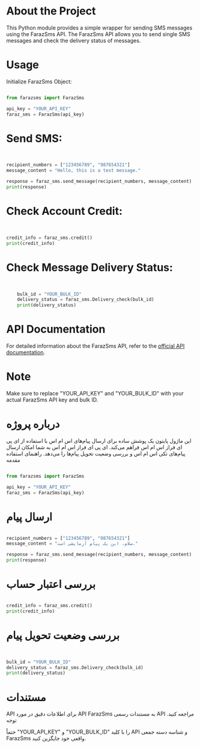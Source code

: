 
# About the Project

This Python module provides a simple wrapper for sending SMS messages using the FarazSms API. The FarazSms API allows you to send single SMS messages and check the delivery status of messages.


# Usage

Initialize FarazSms Object:

```python

from farazsms import FarazSms

api_key = "YOUR_API_KEY"
faraz_sms = FarazSms(api_key)
```

# Send SMS:

```python


recipient_numbers = ["123456789", "987654321"]
message_content = "Hello, this is a test message."

response = faraz_sms.send_message(recipient_numbers, message_content)
print(response)
```
# Check Account Credit:


```python


credit_info = faraz_sms.credit()
print(credit_info)
```
# Check Message Delivery Status:

```python


    bulk_id = "YOUR_BULK_ID"
    delivery_status = faraz_sms.Delivery_check(bulk_id)
    print(delivery_status)
```
# API Documentation

For detailed information about the FarazSms API, refer to the [official API documentation](https://docs.ippanel.com/). 

# Note

Make sure to replace "YOUR_API_KEY" and "YOUR_BULK_ID" with your actual FarazSms API key and bulk ID.








# درباره پروژه

این ماژول پایتون یک پوشش ساده برای ارسال پیام‌های اس ام اس با استفاده از ای پی ای فراز اس ام اس فراهم می‌کند. ای پی ای فراز اس ام اس به شما امکان ارسال پیام‌های تکی اس ام اس و بررسی وضعیت تحویل پیام‌ها را می‌دهد.
راهنمای استفاده
مقدمه

```python

from farazsms import FarazSms

api_key = "YOUR_API_KEY"
faraz_sms = FarazSms(api_key)
```
# ارسال پیام
```python

recipient_numbers = ["123456789", "987654321"]
message_content = "سلام، این یک پیام آزمایشی است."

response = faraz_sms.send_message(recipient_numbers, message_content)
print(response)
```
# بررسی اعتبار حساب
```python

credit_info = faraz_sms.credit()
print(credit_info)
```
# بررسی وضعیت تحویل پیام
```python


bulk_id = "YOUR_BULK_ID"
delivery_status = faraz_sms.Delivery_check(bulk_id)
print(delivery_status)
```
# مستندات 
API
برای اطلاعات دقیق در مورد API FarazSms به مستندات رسمی API مراجعه کنید.
توجه

حتماً "YOUR_API_KEY" و "YOUR_BULK_ID" را با کلید API و شناسه دسته جمعی FarazSms واقعی خود جایگزین کنید.








